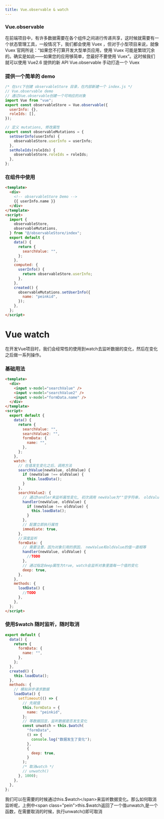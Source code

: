 ```yaml
---
title: Vue.observable & watch
---
```


### Vue.observable

在前端项目中，有许多数据需要在各个组件之间进行传递共享，这时候就需要有一个状态管理工具，一般情况下，我们都会使用 <span class="pein">Vuex</span> ，但对于小型项目来说，就像 <span class="pein">Vuex</span> 官网所说：“如果您不打算开发大型单页应用，使用 <span class="pein">Vuex</span> 可能是繁琐冗余的。确实是如此——如果您的应用够简单，您最好不要使用 <span class="pein">Vuex</span>”。这时候我们就可以使用 <span class="pein">Vue2.6</span> 提供的新 <span class="pein">API</span> <span class="pein">Vue.observable</span> 手动打造一个 <span class="pein">Vuex</span>

### 提供一个简单的 demo

```js
/* 在src下创建 observableStore 目录，在内部新建一个 index.js */
// Vue.observable demo
// 通过Vue.observable创建一个可响应的对象
import Vue from "vue";
export const observableStore = Vue.observable({
  userInfo: {},
  roleIds: [],
});

// 定义 mutations, 修改属性
export const observableMutations = {
  setUserInfo(userInfo) {
    observableStore.userInfo = userInfo;
  },
  setRoleIds(roleIds) {
    observableStore.roleIds = roleIds;
  },
};
```

### 在组件中使用

```html
<template>
  <div>
    <!-- observableStore Demo -->
    {{ userInfo.name }}
  </div>
</template>
<script>
  import {
    observableStore,
    observableMutations,
  } from "@/observableStore/index";
  export default {
    data() {
      return {
        searchValue: "",
      };
    },
    computed: {
      userInfo() {
        return observableStore.userInfo;
      },
    },
    created() {
      observableMutations.setUserInfo({
        name: "peinkid",
      });
    },
  };
</script>
```

# Vue watch

在开发<span class="pein">Vue</span>项目时，我们会经常性的使用到<span class="pein">watch</span>去监听数据的变化，然后在变化之后做一系列操作。

### 基础用法

```html
<template>
  <div>
    <input v-model="searchValue" />
    <input v-model="searchValue2" />
    <input v-model="formData.name" />
  </div>
</template>
<script>
  export default {
    data() {
      return {
        searchValue: "",
        searchValue2: "",
        formData: {
          name: "",
        },
      };
    },
    watch: {
      // 在值发生变化之后，调用方法
      searchValue(newValue, oldValue) {
        if (newValue !== oldValue) {
          this.loadData();
        }
      },
      searchValue2: {
        // 通过handler来监听属性变化, 初次调用 newValue为""空字符串， oldValue为 undefined
        handler(newValue, oldValue) {
          if (newValue !== oldValue) {
            this.loadData();
          }
        },
        // 配置立即执行属性
        immediate: true,
      },
      //深度监听
      formData: {
        // 需要注意，因为对象引用的原因， newValue和oldValue的值一直相等
        handler(newValue, oldValue) {
          //TODO
        },
        // 通过指定deep属性为true, watch会监听对象里面每一个值的变化
        deep: true,
      },
    },
    methods: {
      loadData() {
        //TODO
      },
    },
  };
</script>
```

### 使用\$watch 随时监听，随时取消

```js
export default {
  data() {
    return {
      formData: {
        name: "",
      },
    };
  },
  created() {
    this.loadData();
  },
  methods: {
    // 模拟异步请求数据
    loadData() {
      setTimeout(() => {
        // 先赋值
        this.formData = {
          name: "peinkid",
        };
        // 等数据回显，监听数据是否发生变化
        const unwatch = this.$watch(
          "formData",
          () => {
            console.log("数据发生了变化");
          },
          {
            deep: true,
          }
        );
        /* 取消watch */
        // unwatch()
      }, 1000);
    },
  },
};
```

我们可以在需要的时候通过<span class="pein">this.$watch</span>来监听数据变化。那么如何取消监听呢，上例中<span class="pein">this.$watch</span>返回了一个值<span class="pein">unwatch</span>,是一个函数，在需要取消的时候，执行<span class="pein">unwatch()</span>即可取消

 <comment-comment/>
